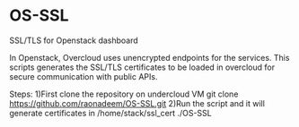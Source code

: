 # OS-SSL
SSL/TLS for Openstack dashboard

In Openstack, Overcloud uses unencrypted endpoints for the services. This scripts
generates the SSL/TLS certificates to be loaded in overcloud for secure communication 
with public APIs.

Steps:
    1)First clone the repository on undercloud VM
        git clone https://github.com/raonadeem/OS-SSL.git
    2)Run the script and it will generate certificates in /home/stack/ssl_cert
	./OS-SSL
